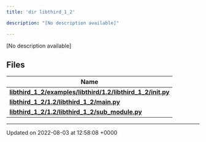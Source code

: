 ```yaml
---
title: 'dir libthird_1_2'

description: "[No description available]"

---
```







[No description available]

## Files

| Name           |
| -------------- |
| **[libthird_1_2/examples/libthird/1.2/libthird_1_2/__init__.py](/documentation/code/gambit_sphinx/files/examples_2libthird_21_82_2libthird__1__2_2____init_____8py/#file-examples/libthird/1.2/libthird-1-2/--init--.py)**  |
| **[libthird_1_2/1.2/libthird_1_2/main.py](/documentation/code/gambit_sphinx/files/1_82_2libthird__1__2_2main_8py/#file-1.2/libthird-1-2/main.py)**  |
| **[libthird_1_2/1.2/libthird_1_2/sub_module.py](/documentation/code/gambit_sphinx/files/1_82_2libthird__1__2_2sub__module_8py/#file-1.2/libthird-1-2/sub-module.py)**  |






-------------------------------

Updated on 2022-08-03 at 12:58:08 +0000
